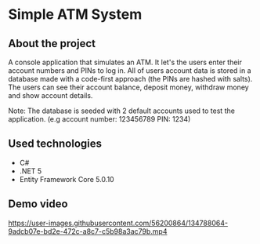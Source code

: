 # Simple ATM System

## About the project
A console application that simulates an ATM. It let's the users enter their account numbers and PINs to log in. All of users account data is stored in a database made with a code-first approach (the PINs are hashed with salts). The users can see their account balance, deposit money, withdraw money and show account details.

Note: The database is seeded with 2 default accounts used to test the application. (e.g account number: 123456789  PIN: 1234)

 ## Used technologies

 - C#
 - .NET 5
 - Entity Framework Core 5.0.10

## Demo video

https://user-images.githubusercontent.com/56200864/134788064-9adcb07e-bd2e-472c-a8c7-c5b98a3ac79b.mp4



